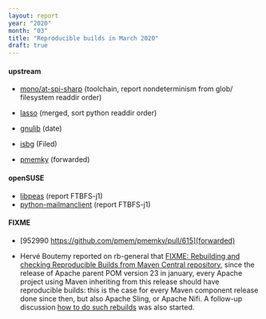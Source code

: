 ```yaml
---
layout: report
year: "2020"
month: "03"
title: "Reproducible builds in March 2020"
draft: true
---
```


#### upstream

* [mono/at-spi-sharp](https://github.com/mono/mono/issues/19257) (toolchain, report nondeterminism from glob/ filesystem readdir order)
* [lasso](https://dev.entrouvert.org/issues/40454) (merged, sort python readdir order)
* [gnulib](https://lists.gnu.org/archive/html/bug-gnulib/2020-03/msg00024.html) (date)

* [isbg](https://gitlab.com/isbg/isbg/-/issues/151) (Filed)

* [pmemky](https://github.com/pmem/pmemkv/pull/615) (forwarded)

#### openSUSE

* [libpeas](https://bugzilla.opensuse.org/show_bug.cgi?id=1165442) (report FTBFS-j1)
* [python-mailmanclient](https://bugzilla.opensuse.org/show_bug.cgi?id=1165453) (report FTBFS-j1)


#### FIXME

* [952990 https://github.com/pmem/pmemkv/pull/615](forwarded)

* Hervé Boutemy reported on rb-general that [FIXME: Rebuilding and checking Reproducible Builds from Maven Central repository](https://lists.reproducible-builds.org/pipermail/rb-general/2020-March/001862.html), since the release of Apache parent POM version 23 in january, every Apache project using Maven inheriting from this release should have reproducible builds: this is the case for every Maven component release done since then, but also Apache Sling, or Apache Nifi. A follow-up discussion [how to do such rebuilds](https://lists.apache.org/thread.html/ra05a971a2de961d27691bd4624850a06a862b4223116c0c904be8397%40%3Cdev.maven.apache.org%3E) was also started.


